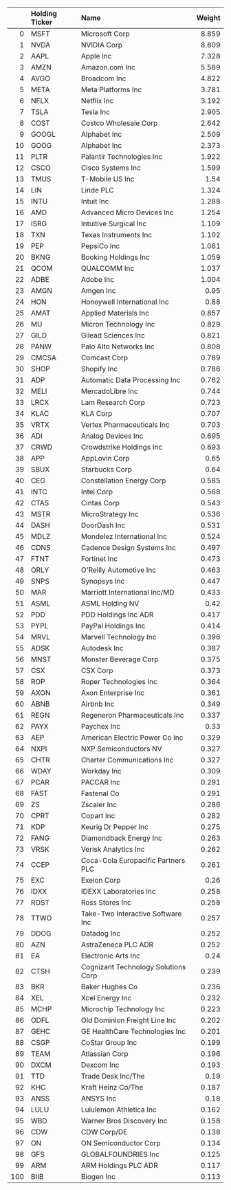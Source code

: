 |     | Holding Ticker   | Name                                |   Weight |
|----:|:-----------------|:------------------------------------|---------:|
|   0 | MSFT             | Microsoft Corp                      |    8.859 |
|   1 | NVDA             | NVIDIA Corp                         |    8.809 |
|   2 | AAPL             | Apple Inc                           |    7.328 |
|   3 | AMZN             | Amazon.com Inc                      |    5.589 |
|   4 | AVGO             | Broadcom Inc                        |    4.822 |
|   5 | META             | Meta Platforms Inc                  |    3.781 |
|   6 | NFLX             | Netflix Inc                         |    3.192 |
|   7 | TSLA             | Tesla Inc                           |    2.905 |
|   8 | COST             | Costco Wholesale Corp               |    2.642 |
|   9 | GOOGL            | Alphabet Inc                        |    2.509 |
|  10 | GOOG             | Alphabet Inc                        |    2.373 |
|  11 | PLTR             | Palantir Technologies Inc           |    1.922 |
|  12 | CSCO             | Cisco Systems Inc                   |    1.599 |
|  13 | TMUS             | T-Mobile US Inc                     |    1.54  |
|  14 | LIN              | Linde PLC                           |    1.324 |
|  15 | INTU             | Intuit Inc                          |    1.288 |
|  16 | AMD              | Advanced Micro Devices Inc          |    1.254 |
|  17 | ISRG             | Intuitive Surgical Inc              |    1.109 |
|  18 | TXN              | Texas Instruments Inc               |    1.102 |
|  19 | PEP              | PepsiCo Inc                         |    1.081 |
|  20 | BKNG             | Booking Holdings Inc                |    1.059 |
|  21 | QCOM             | QUALCOMM Inc                        |    1.037 |
|  22 | ADBE             | Adobe Inc                           |    1.004 |
|  23 | AMGN             | Amgen Inc                           |    0.95  |
|  24 | HON              | Honeywell International Inc         |    0.88  |
|  25 | AMAT             | Applied Materials Inc               |    0.857 |
|  26 | MU               | Micron Technology Inc               |    0.829 |
|  27 | GILD             | Gilead Sciences Inc                 |    0.821 |
|  28 | PANW             | Palo Alto Networks Inc              |    0.808 |
|  29 | CMCSA            | Comcast Corp                        |    0.789 |
|  30 | SHOP             | Shopify Inc                         |    0.786 |
|  31 | ADP              | Automatic Data Processing Inc       |    0.762 |
|  32 | MELI             | MercadoLibre Inc                    |    0.744 |
|  33 | LRCX             | Lam Research Corp                   |    0.723 |
|  34 | KLAC             | KLA Corp                            |    0.707 |
|  35 | VRTX             | Vertex Pharmaceuticals Inc          |    0.703 |
|  36 | ADI              | Analog Devices Inc                  |    0.695 |
|  37 | CRWD             | Crowdstrike Holdings Inc            |    0.693 |
|  38 | APP              | AppLovin Corp                       |    0.65  |
|  39 | SBUX             | Starbucks Corp                      |    0.64  |
|  40 | CEG              | Constellation Energy Corp           |    0.585 |
|  41 | INTC             | Intel Corp                          |    0.568 |
|  42 | CTAS             | Cintas Corp                         |    0.543 |
|  43 | MSTR             | MicroStrategy Inc                   |    0.536 |
|  44 | DASH             | DoorDash Inc                        |    0.531 |
|  45 | MDLZ             | Mondelez International Inc          |    0.524 |
|  46 | CDNS             | Cadence Design Systems Inc          |    0.497 |
|  47 | FTNT             | Fortinet Inc                        |    0.473 |
|  48 | ORLY             | O'Reilly Automotive Inc             |    0.463 |
|  49 | SNPS             | Synopsys Inc                        |    0.447 |
|  50 | MAR              | Marriott International Inc/MD       |    0.433 |
|  51 | ASML             | ASML Holding NV                     |    0.42  |
|  52 | PDD              | PDD Holdings Inc ADR                |    0.417 |
|  53 | PYPL             | PayPal Holdings Inc                 |    0.414 |
|  54 | MRVL             | Marvell Technology Inc              |    0.396 |
|  55 | ADSK             | Autodesk Inc                        |    0.387 |
|  56 | MNST             | Monster Beverage Corp               |    0.375 |
|  57 | CSX              | CSX Corp                            |    0.373 |
|  58 | ROP              | Roper Technologies Inc              |    0.364 |
|  59 | AXON             | Axon Enterprise Inc                 |    0.361 |
|  60 | ABNB             | Airbnb Inc                          |    0.349 |
|  61 | REGN             | Regeneron Pharmaceuticals Inc       |    0.337 |
|  62 | PAYX             | Paychex Inc                         |    0.33  |
|  63 | AEP              | American Electric Power Co Inc      |    0.329 |
|  64 | NXPI             | NXP Semiconductors NV               |    0.327 |
|  65 | CHTR             | Charter Communications Inc          |    0.327 |
|  66 | WDAY             | Workday Inc                         |    0.309 |
|  67 | PCAR             | PACCAR Inc                          |    0.291 |
|  68 | FAST             | Fastenal Co                         |    0.291 |
|  69 | ZS               | Zscaler Inc                         |    0.286 |
|  70 | CPRT             | Copart Inc                          |    0.282 |
|  71 | KDP              | Keurig Dr Pepper Inc                |    0.275 |
|  72 | FANG             | Diamondback Energy Inc              |    0.263 |
|  73 | VRSK             | Verisk Analytics Inc                |    0.262 |
|  74 | CCEP             | Coca-Cola Europacific Partners PLC  |    0.261 |
|  75 | EXC              | Exelon Corp                         |    0.26  |
|  76 | IDXX             | IDEXX Laboratories Inc              |    0.258 |
|  77 | ROST             | Ross Stores Inc                     |    0.258 |
|  78 | TTWO             | Take-Two Interactive Software Inc   |    0.257 |
|  79 | DDOG             | Datadog Inc                         |    0.252 |
|  80 | AZN              | AstraZeneca PLC ADR                 |    0.252 |
|  81 | EA               | Electronic Arts Inc                 |    0.24  |
|  82 | CTSH             | Cognizant Technology Solutions Corp |    0.239 |
|  83 | BKR              | Baker Hughes Co                     |    0.236 |
|  84 | XEL              | Xcel Energy Inc                     |    0.232 |
|  85 | MCHP             | Microchip Technology Inc            |    0.223 |
|  86 | ODFL             | Old Dominion Freight Line Inc       |    0.202 |
|  87 | GEHC             | GE HealthCare Technologies Inc      |    0.201 |
|  88 | CSGP             | CoStar Group Inc                    |    0.199 |
|  89 | TEAM             | Atlassian Corp                      |    0.196 |
|  90 | DXCM             | Dexcom Inc                          |    0.193 |
|  91 | TTD              | Trade Desk Inc/The                  |    0.19  |
|  92 | KHC              | Kraft Heinz Co/The                  |    0.187 |
|  93 | ANSS             | ANSYS Inc                           |    0.18  |
|  94 | LULU             | Lululemon Athletica Inc             |    0.162 |
|  95 | WBD              | Warner Bros Discovery Inc           |    0.158 |
|  96 | CDW              | CDW Corp/DE                         |    0.138 |
|  97 | ON               | ON Semiconductor Corp               |    0.134 |
|  98 | GFS              | GLOBALFOUNDRIES Inc                 |    0.125 |
|  99 | ARM              | ARM Holdings PLC ADR                |    0.117 |
| 100 | BIIB             | Biogen Inc                          |    0.113 |